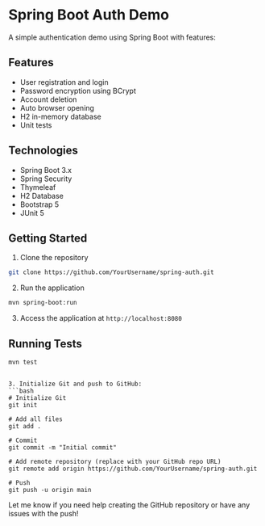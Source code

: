 # Spring Boot Auth Demo

A simple authentication demo using Spring Boot with features:

## Features
- User registration and login
- Password encryption using BCrypt
- Account deletion
- Auto browser opening
- H2 in-memory database
- Unit tests

## Technologies
- Spring Boot 3.x
- Spring Security
- Thymeleaf
- H2 Database
- Bootstrap 5
- JUnit 5

## Getting Started
1. Clone the repository
```bash
git clone https://github.com/YourUsername/spring-auth.git
```

2. Run the application
```bash
mvn spring-boot:run
```

3. Access the application at `http://localhost:8080`

## Running Tests
```bash
mvn test
```
```

3. Initialize Git and push to GitHub:
```bash
# Initialize Git
git init

# Add all files
git add .

# Commit
git commit -m "Initial commit"

# Add remote repository (replace with your GitHub repo URL)
git remote add origin https://github.com/YourUsername/spring-auth.git

# Push
git push -u origin main
```

Let me know if you need help creating the GitHub repository or have any issues with the push!